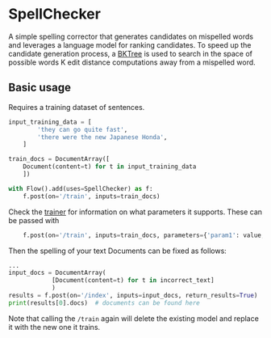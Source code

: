 # SpellChecker

A simple spelling corrector that generates candidates on mispelled words and leverages a language model for ranking candidates. To speed up the candidate generation process, a [BKTree](https://en.wikipedia.org/wiki/BK-tree)  is used to search in the space of possible words K edit distance computations away from a mispelled word.

## Basic usage

Requires a training dataset of sentences.

```python
input_training_data = [
        'they can go quite fast',
        'there were the new Japanese Honda',
    ]

train_docs = DocumentArray([
    Document(content=t) for t in input_training_data
    ])

with Flow().add(uses=SpellChecker) as f:
    f.post(on='/train', inputs=train_docs)

```

Check the [trainer](https://github.com/jina-ai/executor-spellchecker/blob/main/spellchecker/pyngramspell/pyngramspell.py) for information on what parameters it supports. These can be passed with 

```python
    f.post(on='/train', inputs=train_docs, parameters={'param1': value, ...})
```

Then the spelling of your text Documents can be fixed as follows:

```python
...
input_docs = DocumentArray(
            [Document(content=t) for t in incorrect_text]
            )
results = f.post(on='/index', inputs=input_docs, return_results=True)
print(results[0].docs)  # documents can be found here

```

Note that calling the `/train` again will delete the existing model and replace it with the new one it trains.
